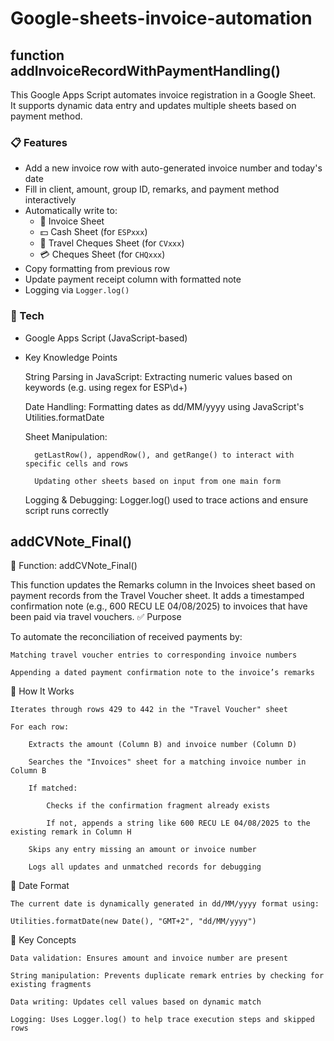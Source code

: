 # Google-sheets-invoice-automation
## function addInvoiceRecordWithPaymentHandling()

This Google Apps Script automates invoice registration in a Google Sheet.  
It supports dynamic data entry and updates multiple sheets based on payment method.

### 📋 Features

- Add a new invoice row with auto-generated invoice number and today's date
- Fill in client, amount, group ID, remarks, and payment method interactively
- Automatically write to:
  - 🧾 Invoice Sheet
  - 💵 Cash Sheet (for `ESPxxx`)
  - 🎫 Travel Cheques Sheet (for `CVxxx`)
  - 💳 Cheques Sheet (for `CHQxxx`)
- Copy formatting from previous row
- Update payment receipt column with formatted note
- Logging via `Logger.log()`

### 🧠 Tech

- Google Apps Script (JavaScript-based)

- Key Knowledge Points

    String Parsing in JavaScript: Extracting numeric values based on keywords (e.g. using regex for ESP\d+)

    Date Handling: Formatting dates as dd/MM/yyyy using JavaScript's Utilities.formatDate

    Sheet Manipulation:

        getLastRow(), appendRow(), and getRange() to interact with specific cells and rows

        Updating other sheets based on input from one main form

    Logging & Debugging: Logger.log() used to trace actions and ensure script runs correctly



## addCVNote_Final()
🔁 Function: addCVNote_Final()

This function updates the Remarks column in the Invoices sheet based on payment records from the Travel Voucher sheet. It adds a timestamped confirmation note (e.g., 600 RECU LE 04/08/2025) to invoices that have been paid via travel vouchers.
✅ Purpose

To automate the reconciliation of received payments by:

    Matching travel voucher entries to corresponding invoice numbers

    Appending a dated payment confirmation note to the invoice’s remarks

📌 How It Works

    Iterates through rows 429 to 442 in the "Travel Voucher" sheet

    For each row:

        Extracts the amount (Column B) and invoice number (Column D)

        Searches the "Invoices" sheet for a matching invoice number in Column B

        If matched:

            Checks if the confirmation fragment already exists

            If not, appends a string like 600 RECU LE 04/08/2025 to the existing remark in Column H

        Skips any entry missing an amount or invoice number

        Logs all updates and unmatched records for debugging

📅 Date Format

    The current date is dynamically generated in dd/MM/yyyy format using:

    Utilities.formatDate(new Date(), "GMT+2", "dd/MM/yyyy")

🧠 Key Concepts

    Data validation: Ensures amount and invoice number are present

    String manipulation: Prevents duplicate remark entries by checking for existing fragments

    Data writing: Updates cell values based on dynamic match

    Logging: Uses Logger.log() to help trace execution steps and skipped rows

